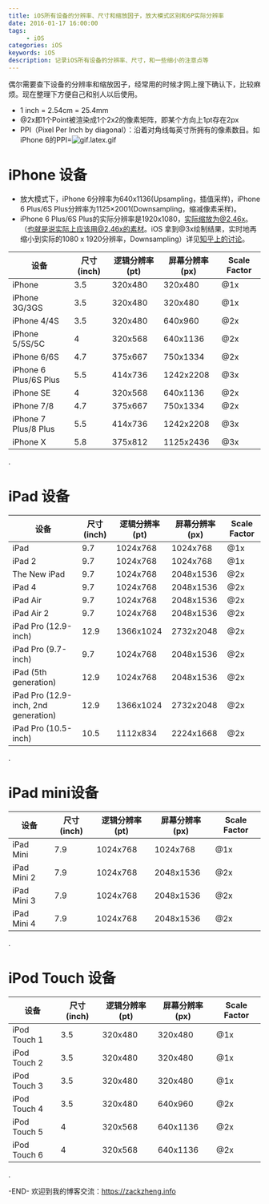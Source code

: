 ```yaml
---
title: iOS所有设备的分辨率、尺寸和缩放因子，放大模式区别和6P实际分辨率
date: 2016-01-17 16:00:00
tags: 
     - iOS
categories: iOS
keywords: iOS
description: 记录iOS所有设备的分辨率、尺寸，和一些细小的注意点等
---
```


偶尔需要查下设备的分辨率和缩放因子，经常用的时候才网上搜下确认下，比较麻烦。现在整理下方便自己和别人以后使用。

*   1 inch = 2.54cm = 25.4mm
*   @2x即1个Point被渲染成1个2x2的像素矩阵，即某个方向上1pt存在2px
*   PPI（Pixel Per Inch by diagonal）：沿着对角线每英寸所拥有的像素数目。如iPhone 6的PPI=![gif.latex.gif](304530-f1e621f5f6cd6666.gif)

# iPhone 设备

*   放大模式下，iPhone 6分辨率为640x1136(Upsampling，插值采样)，iPhone 6 Plus/6S Plus分辨率为1125×2001(Downsampling，缩减像素采样)。
*   iPhone 6 Plus/6S Plus的实际分辨率是1920x1080，实际缩放为@2.46x。（也就是说实际上应该用@2.46x的素材。iOS 拿到@3x绘制结果，实时地再缩小到实际的1080 x 1920分辨率，Downsampling）详见[知乎上的讨论](http://www.zhihu.com/question/25288571)。

| 设备                  | 尺寸(inch) | 逻辑分辨率(pt) | 屏幕分辨率(px) | Scale Factor |
| --------------------- | ---------- | -------------- | -------------- | ------------ |
| iPhone                | 3.5        | 320x480        | 320x480        | @1x          |
| iPhone 3G/3GS         | 3.5        | 320x480        | 320x480        | @1x          |
| iPhone 4/4S           | 3.5        | 320x480        | 640x960        | @2x          |
| iPhone 5/5S/5C        | 4          | 320x568        | 640x1136       | @2x          |
| iPhone 6/6S           | 4.7        | 375x667        | 750x1334       | @2x          |
| iPhone 6 Plus/6S Plus | 5.5        | 414x736        | 1242x2208      | @3x          |
| iPhone SE             | 4          | 320x568        | 640x1136       | @2x          |
| iPhone 7/8            | 4.7        | 375x667        | 750x1334       | @2x          |
| iPhone 7 Plus/8 Plus  | 5.5        | 414x736        | 1242x2208      | @3x          |
| iPhone X              | 5.8        | 375x812        | 1125x2436      | @3x          |

.

# iPad 设备

| 设备                                 | 尺寸(inch) | 逻辑分辨率(pt) | 屏幕分辨率(px) | Scale Factor |
| ------------------------------------ | ---------- | -------------- | -------------- | ------------ |
| iPad                                 | 9.7        | 1024x768       | 1024x768       | @1x          |
| iPad 2                               | 9.7        | 1024x768       | 1024x768       | @1x          |
| The New iPad                         | 9.7        | 1024x768       | 2048x1536      | @2x          |
| iPad 4                               | 9.7        | 1024x768       | 2048x1536      | @2x          |
| iPad Air                             | 9.7        | 1024x768       | 2048x1536      | @2x          |
| iPad Air 2                           | 9.7        | 1024x768       | 2048x1536      | @2x          |
| iPad Pro (12.9-inch)                 | 12.9       | 1366x1024      | 2732x2048      | @2x          |
| iPad Pro (9.7-inch)                  | 9.7        | 1024x768       | 2048x1536      | @2x          |
| iPad (5th generation)                | 12.9       | 1024x768       | 2048x1536      | @2x          |
| iPad Pro (12.9-inch, 2nd generation) | 12.9       | 1366x1024      | 2732x2048      | @2x          |
| iPad Pro (10.5-inch)                 | 10.5       | 1112x834       | 2224x1668      | @2x          |

.

# iPad mini设备

| 设备        | 尺寸(inch) | 逻辑分辨率(pt) | 屏幕分辨率(px) | Scale Factor |
| ----------- | ---------- | -------------- | -------------- | ------------ |
| iPad Mini   | 7.9        | 1024x768       | 1024x768       | @1x          |
| iPad Mini 2 | 7.9        | 1024x768       | 2048x1536      | @2x          |
| iPad Mini 3 | 7.9        | 1024x768       | 2048x1536      | @2x          |
| iPad Mini 4 | 7.9        | 1024x768       | 2048x1536      | @2x          |

.

# iPod Touch 设备

| 设备         | 尺寸(inch) | 逻辑分辨率(pt) | 屏幕分辨率(px) | Scale Factor |
| ------------ | ---------- | -------------- | -------------- | ------------ |
| iPod Touch 1 | 3.5        | 320x480        | 320x480        | @1x          |
| iPod Touch 2 | 3.5        | 320x480        | 320x480        | @1x          |
| iPod Touch 3 | 3.5        | 320x480        | 320x480        | @1x          |
| iPod Touch 4 | 3.5        | 320x480        | 640x960        | @2x          |
| iPod Touch 5 | 4          | 320x568        | 640x1136       | @2x          |
| iPod Touch 6 | 4          | 320x568        | 640x1136       | @2x          |

.



-END-
欢迎到我的博客交流：https://zackzheng.info